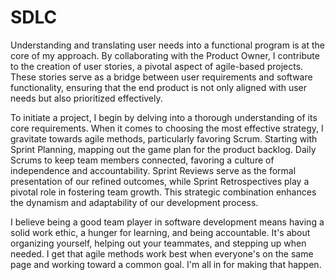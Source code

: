 # SDLC


Understanding and translating user needs into a functional program is at the core of my approach. By collaborating with the Product Owner, I contribute to the creation of user stories, a pivotal aspect of agile-based projects. These stories serve as a bridge between user requirements and software functionality, ensuring that the end product is not only aligned with user needs but also prioritized effectively.

To initiate a project, I begin by delving into a thorough understanding of its core requirements. When it comes to choosing the most effective strategy, I gravitate towards agile methods, particularly favoring Scrum. Starting with Sprint Planning, mapping out the game plan for the product backlog. Daily Scrums to keep team members connected, favoring a culture of independence and accountability. Sprint Reviews serve as the formal presentation of our refined outcomes, while Sprint Retrospectives play a pivotal role in fostering team growth. This strategic combination enhances the dynamism and adaptability of our development process.
   
I believe being a good team player in software development means having a solid work ethic, a hunger for learning, and being accountable. It's about organizing yourself, helping out your teammates, and stepping up when needed. I get that agile methods work best when everyone's on the same page and working toward a common goal. I'm all in for making that happen.

